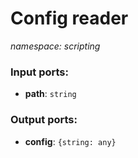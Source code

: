 # Config reader

_namespace: scripting_

### Input ports:

* __path__: ` string `

### Output ports:

* __config__: ` {string: any} `

